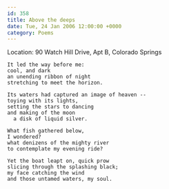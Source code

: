 ```yaml
---
id: 358
title: Above the deeps
date: Tue, 24 Jan 2006 12:00:00 +0000
category: Poems
---
```


Location: 90 Watch Hill Drive, Apt B, Colorado Springs

    It led the way before me:  
    cool, and dark  
    an unending ribbon of night  
    stretching to meet the horizon.

    Its waters had captured an image of heaven --  
    toying with its lights,  
    setting the stars to dancing  
    and making of the moon  
      a disk of liquid silver.

    What fish gathered below,  
    I wondered?  
    what denizens of the mighty river  
    to contemplate my evening ride?

    Yet the boat leapt on, quick prow  
    slicing through the splashing black;  
    my face catching the wind  
    and those untamed waters, my soul.


